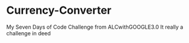 # Currency-Converter
My Seven Days of Code Challenge from ALCwithGOOGLE3.0
It really a challenge in deed
